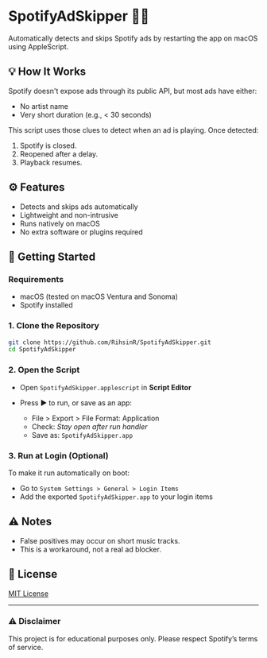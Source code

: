 # SpotifyAdSkipper 🎵🚫

Automatically detects and skips Spotify ads by restarting the app on macOS using AppleScript.

## 💡 How It Works

Spotify doesn't expose ads through its public API, but most ads have either:
- No artist name
- Very short duration (e.g., < 30 seconds)

This script uses those clues to detect when an ad is playing. Once detected:
1. Spotify is closed.
2. Reopened after a delay.
3. Playback resumes.

## ⚙️ Features

- Detects and skips ads automatically
- Lightweight and non-intrusive
- Runs natively on macOS
- No extra software or plugins required

## 🚀 Getting Started

### Requirements

- macOS (tested on macOS Ventura and Sonoma)
- Spotify installed

### 1. Clone the Repository

```bash
git clone https://github.com/RihsinR/SpotifyAdSkipper.git
cd SpotifyAdSkipper
````

### 2. Open the Script

* Open `SpotifyAdSkipper.applescript` in **Script Editor**
* Press ▶️ to run, or save as an app:

  * File > Export > File Format: Application
  * Check: *Stay open after run handler*
  * Save as: `SpotifyAdSkipper.app`

### 3. Run at Login (Optional)

To make it run automatically on boot:

* Go to `System Settings > General > Login Items`
* Add the exported `SpotifyAdSkipper.app` to your login items

## ⚠️ Notes

* False positives may occur on short music tracks.
* This is a workaround, not a real ad blocker.

## 📄 License

[MIT License](LICENSE)

---

### ⚠️ Disclaimer

This project is for educational purposes only. Please respect Spotify’s terms of service.

